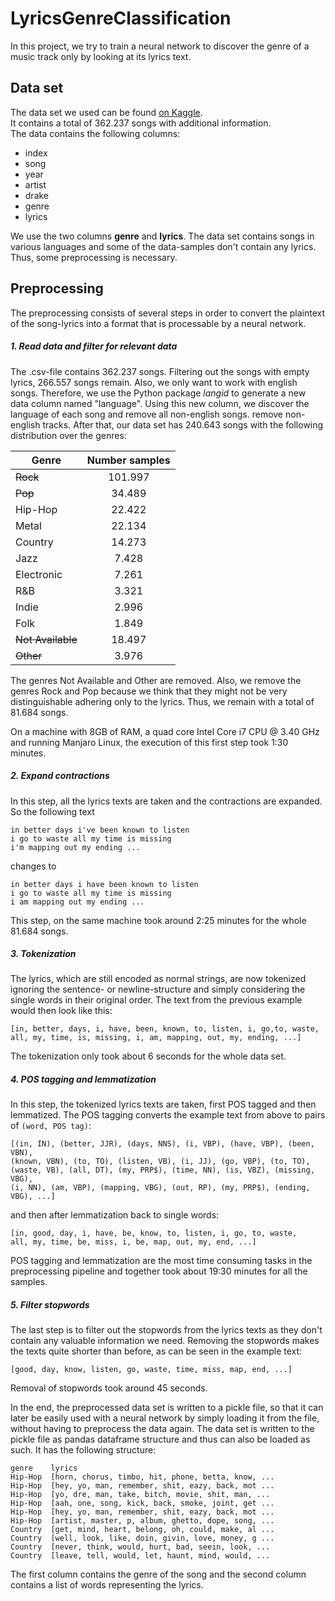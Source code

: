 # LyricsGenreClassification
In this project, we try to train a neural network to discover the genre of a music track only by looking 
at its lyrics text.

## Data set
The data set we used can be found <a href="https://www.kaggle.com/gyani95/380000-lyrics-from-metrolyrics">on Kaggle</a>.<br/>
It contains a total of 362.237 songs with additional information.<br/>
The data contains the following columns:<br/>
<ul>
    <li>index</li>
    <li>song</li>
    <li>year</li>
    <li>artist</li>
    <li>drake</li>
    <li>genre</li>
    <li>lyrics</li>
</ul>

We use the two columns <strong>genre</strong> and <strong>lyrics</strong>. The data set contains songs in various 
languages and some of the data-samples don't contain any lyrics. Thus, some preprocessing is necessary.

## Preprocessing
The preprocessing consists of several steps in order to convert the plaintext of the song-lyrics into a format that 
is processable by a neural network.

##### 1. Read data and filter for relevant data
The .csv-file contains 362.237 songs. Filtering out the songs with empty lyrics, 266.557 songs remain. Also, we only 
want to work with english songs. Therefore, we use the Python package <i>langid</i> to generate a new data column 
named "language". Using this new column, we discover the language of each song and remove all non-english songs. 
remove non-english tracks. After that, our data set has 240.643 songs with the following distribution over the genres:
    
| Genre             | Number samples |
| ----------------- | :------------: |
| ~~Rock~~          | 101.997        |
| ~~Pop~~           | 34.489         |
| Hip-Hop           | 22.422         |
| Metal             | 22.134         |
| Country           | 14.273         |
| Jazz              | 7.428          |
| Electronic        | 7.261          |
| R&B               | 3.321          |
| Indie             | 2.996          |
| Folk              | 1.849          |
| ~~Not Available~~ | 18.497         |
| ~~Other~~         | 3.976          |

The genres Not Available and Other are removed. Also, we remove the genres Rock and Pop because we think that they
might not be very distinguishable adhering only to the lyrics. Thus, we remain with a total of 81.684 songs.

On a machine with 8GB of RAM, a quad core Intel Core i7 CPU @ 3.40 GHz and running Manjaro Linux, the execution 
of this first step took 1:30 minutes.

##### 2. Expand contractions
In this step, all the lyrics texts are taken and the contractions are expanded. So the following text
```
in better days i've been known to listen
i go to waste all my time is missing
i'm mapping out my ending ...
```
changes to
```
in better days i have been known to listen
i go to waste all my time is missing
i am mapping out my ending ...
```

This step, on the same machine took around 2:25 minutes for the whole 81.684 songs.

##### 3. Tokenization
The lyrics, which are still encoded as normal strings, are now tokenized ignoring the sentence- or 
newline-structure and simply considering the single words in their original order. The text from the previous
example would then look like this:

```
[in, better, days, i, have, been, known, to, listen, i, go,to, waste,
all, my, time, is, missing, i, am, mapping, out, my, ending, ...]
```

The tokenization only took about 6 seconds for the whole data set.

##### 4. POS tagging and lemmatization
In this step, the tokenized lyrics texts are taken, first POS tagged and then lemmatized. The POS tagging 
converts the example text from above to pairs of `(word, POS tag)`:
```
[(in, IN), (better, JJR), (days, NNS), (i, VBP), (have, VBP), (been, VBN), 
(known, VBN), (to, TO), (listen, VB), (i, JJ), (go, VBP), (to, TO), 
(waste, VB), (all, DT), (my, PRP$), (time, NN), (is, VBZ), (missing, VBG),
(i, NN), (am, VBP), (mapping, VBG), (out, RP), (my, PRP$), (ending, VBG), ...]
```
and then after lemmatization back to single words:
```
[in, good, day, i, have, be, know, to, listen, i, go, to, waste,
all, my, time, be, miss, i, be, map, out, my, end, ...]
```
POS tagging and lemmatization are the most time consuming tasks in the preprocessing pipeline and 
together took about 19:30 minutes for all the samples.

##### 5. Filter stopwords
The last step is to filter out the stopwords from the lyrics texts as they don't contain any valuable 
information we need. Removing the stopwords makes the texts quite shorter than before, as can be seen
in the example text:
```
[good, day, know, listen, go, waste, time, miss, map, end, ...]
```
Removal of stopwords took around 45 seconds.

In the end, the preprocessed data set is written to a pickle file, so that it can later be easily used with a 
neural network by simply loading it from the file, without having to preprocess the data again. The data set is 
written to the pickle file as pandas dataframe structure and thus can also be loaded as such. It has the 
following structure:
```
genre    lyrics
Hip-Hop  [horn, chorus, timbo, hit, phone, betta, know, ...
Hip-Hop  [hey, yo, man, remember, shit, eazy, back, mot ...
Hip-Hop  [yo, dre, man, take, bitch, movie, shit, man, ...
Hip-Hop  [aah, one, song, kick, back, smoke, joint, get ...
Hip-Hop  [hey, yo, man, remember, shit, eazy, back, mot ...
Hip-Hop  [artist, master, p, album, ghetto, dope, song, ...
Country  [get, mind, heart, belong, oh, could, make, al ...
Country  [well, look, like, doin, givin, love, money, g ...
Country  [never, think, would, hurt, bad, seein, look, ...
Country  [leave, tell, would, let, haunt, mind, would, ...
```
The first column contains the genre of the song and the second column contains a list of words 
representing the lyrics.
